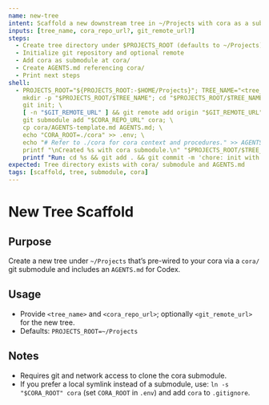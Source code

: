 ```yaml
---
name: new-tree
intent: Scaffold a new downstream tree in ~/Projects with cora as a submodule
inputs: [tree_name, cora_repo_url?, git_remote_url?]
steps:
  - Create tree directory under $PROJECTS_ROOT (defaults to ~/Projects)
  - Initialize git repository and optional remote
  - Add cora as submodule at cora/
  - Create AGENTS.md referencing cora/
  - Print next steps
shell:
  - PROJECTS_ROOT="${PROJECTS_ROOT:-$HOME/Projects}"; TREE_NAME="<tree_name>"; CORA_REPO_URL="${CORA_REPO_URL:-https://github.com/joshua-lossner/cora.git}"; GIT_REMOTE_URL="<git_remote_url>"; set -e; \
    mkdir -p "$PROJECTS_ROOT/$TREE_NAME"; cd "$PROJECTS_ROOT/$TREE_NAME"; \
    git init; \
    [ -n "$GIT_REMOTE_URL" ] && git remote add origin "$GIT_REMOTE_URL" || true; \
    git submodule add "$CORA_REPO_URL" cora; \
    cp cora/AGENTS-template.md AGENTS.md; \
    echo "CORA_ROOT=./cora" >> .env; \
    echo "# Refer to ./cora for cora context and procedures." >> AGENTS.md; \
    printf "\nCreated %s with cora submodule.\n" "$PROJECTS_ROOT/$TREE_NAME"; \
    printf "Run: cd %s && git add . && git commit -m 'chore: init with cora'\n" "$PROJECTS_ROOT/$TREE_NAME"
expected: Tree directory exists with cora/ submodule and AGENTS.md
tags: [scaffold, tree, submodule, cora]
---
```


# New Tree Scaffold

## Purpose
Create a new tree under `~/Projects` that’s pre-wired to your cora via a `cora/` git submodule and includes an `AGENTS.md` for Codex.

## Usage
- Provide `<tree_name>` and `<cora_repo_url>`; optionally `<git_remote_url>` for the new tree.
- Defaults: `PROJECTS_ROOT=~/Projects`

## Notes
- Requires git and network access to clone the cora submodule.
- If you prefer a local symlink instead of a submodule, use: `ln -s "$CORA_ROOT" cora` (set `CORA_ROOT` in `.env`) and add `cora` to `.gitignore`.
